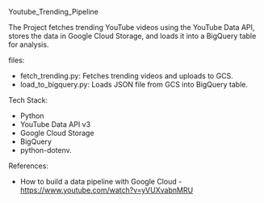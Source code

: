 Youtube_Trending_Pipeline

The Project fetches trending YouTube videos using the YouTube Data API, stores the data in Google Cloud Storage, and loads it into a BigQuery table for analysis.

files:
* fetch_trending.py: Fetches trending videos and uploads to GCS.
* load_to_bigquery.py:	Loads JSON file from GCS into BigQuery table.

Tech Stack:
* Python
* YouTube Data API v3
* Google Cloud Storage
* BigQuery
* python-dotenv.

References:
* How to build a data pipeline with Google Cloud - https://www.youtube.com/watch?v=yVUXvabnMRU
